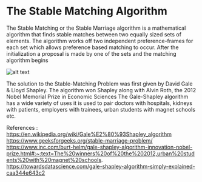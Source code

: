 # The Stable Matching Algorithm
The Stable Matching or the Stable Marriage algorithm is a mathematical algorithm that finds stable matches between two equally sized sets of elements. 
The algorithm works off two independent preference-frames for each set which allows preference based matching to occur. 
After the initialization a proposal is made by one of the sets and the matching algorithm begins
 
 
 
 ![alt text](https://www.ercim.eu/publication/Ercim_News/enw57/manlove1.gif)
 
The solution to the Stable-Matching Problem was first given by David Gale & Lloyd Shapley. The algorithm won Shapley along with Alvin Roth, the 2012 Nobel Memorial Prize in Economic Sciences
The Gale-Shapley algorithm has a wide variety of uses it is used to pair doctors with hospitals, kidneys with patients, employers with trainees, urban students with magnet schools etc.

References :
    https://en.wikipedia.org/wiki/Gale%E2%80%93Shapley_algorithm
    https://www.geeksforgeeks.org/stable-marriage-problem/
    https://www.inc.com/burt-helm/gale-shapley-algorithm-innovation-nobel-prize.html#:~:text=The%20winners%20of%20the%202012,urban%20students%20with%20magnet%20schools.
    https://towardsdatascience.com/gale-shapley-algorithm-simply-explained-caa344e643c2
    

